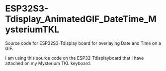 # ESP32S3-Tdisplay_AnimatedGIF_DateTime_MysteriumTKL
Source code for ESP32S3-Tdisplay board for overlaying Date and Time on a GIF. 

I am using this source code on the ESP32-Tdisplayboard that I have attached on my Mysterium TKL keyboard.
